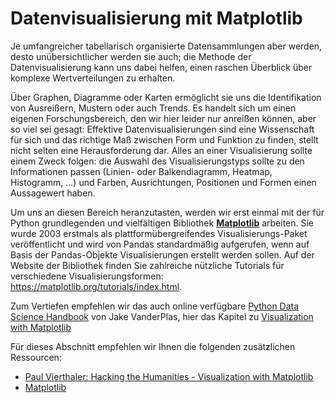 # Datenvisualisierung mit Matplotlib

Je umfangreicher tabellarisch organisierte Datensammlungen aber werden, desto unübersichtlicher
werden sie auch; die Methode der Datenvisualisierung kann uns dabei helfen, einen raschen Überblick über komplexe Wertverteilungen zu erhalten. 

Über Graphen, Diagramme oder Karten ermöglicht sie uns die Identifikation von Ausreißern, Mustern oder auch Trends. Es handelt sich um einen eigenen Forschungsbereich, den wir hier leider nur anreißen können, aber so viel sei gesagt: Effektive Datenvisualisierungen sind eine Wissenschaft für sich und das richtige Maß zwischen Form und Funktion zu finden, stellt nicht selten eine Herausforderung dar. Alles an einer Visualisierung sollte einem Zweck folgen: die Auswahl des Visualisierungstyps sollte zu den Informationen passen (Linien- oder Balkendiagramm, Heatmap, Histogramm, ...) und Farben, Ausrichtungen, Positionen und Formen einen Aussagewert haben.

Um uns an diesen Bereich heranzutasten, werden wir erst einmal mit der für Python grundlegenden und vielfältigen Bibliothek [**Matplotlib**](https://matplotlib.org/) arbeiten. Sie wurde 2003 erstmals als plattformübergreifendes Visualisierungs-Paket veröffentlicht und wird von Pandas standardmäßig aufgerufen, wenn auf Basis der Pandas-Objekte Visualisierungen erstellt werden sollen. Auf der Website der Bibliothek finden Sie zahlreiche nützliche Tutorials für verschiedene Visualisierungsformen: https://matplotlib.org/tutorials/index.html.

Zum Vertiefen empfehlen wir das auch online verfügbare [Python Data Science Handbook](https://jakevdp.github.io/PythonDataScienceHandbook/) von  Jake VanderPlas, hier das Kapitel zu [Visualization with Matplotlib](https://jakevdp.github.io/PythonDataScienceHandbook/04.00-introduction-to-matplotlib.html) 

Für dieses Abschnitt empfehlen wir Ihnen die folgenden zusätzlichen Ressourcen:

- [Paul Vierthaler: Hacking the Humanities - Visualization with Matplotlib](https://www.youtube.com/watch?v=TtQUlhcsFuE&list=PL6kqrM2i6BPIpEF5yHPNkYhjHm-FYWh17&index=17&pbjreload=101)
- [Matplotlib](https://matplotlib.org/3.3.3/contents.html)